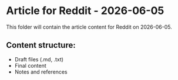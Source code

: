 # Article for Reddit - 2026-06-05

This folder will contain the article content for Reddit on 2026-06-05.

## Content structure:
- Draft files (.md, .txt)
- Final content
- Notes and references
